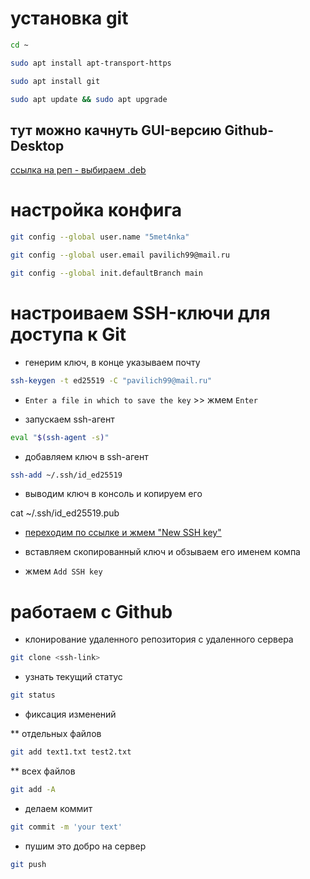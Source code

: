 # установка git

```bash
cd ~
```

```bash
sudo apt install apt-transport-https
```

```bash
sudo apt install git
```

```bash
sudo apt update && sudo apt upgrade
```

## тут можно качнуть GUI-версию Github-Desktop
[ссылка на реп - выбираем .deb](https://github.com/shiftkey/desktop/releases)

# настройка конфига

```bash
git config --global user.name "5met4nka"
```

```bash
git config --global user.email pavilich99@mail.ru
```

```bash
git config --global init.defaultBranch main
```

# настроиваем SSH-ключи для доступа к Git

* генерим ключ, в конце указываем почту
```bash
ssh-keygen -t ed25519 -C "pavilich99@mail.ru"
```

* `Enter a file in which to save the key` >> жмем `Enter`

* запускаем ssh-агент

```bash
eval "$(ssh-agent -s)"
```

* добавляем ключ в ssh-агент

```bash
ssh-add ~/.ssh/id_ed25519
```

* выводим ключ в консоль и копируем его

cat ~/.ssh/id_ed25519.pub

* [переходим по ссылке и жмем "New SSH key"](https://github.com/settings/keys)

* вставляем скопированный ключ и обзываем его именем компа

* жмем `Add SSH key`

# работаем с Github

* клонирование удаленного репозитория с удаленного сервера

```bash
git clone <ssh-link>
```

* узнать текущий статус

```bash
git status
```

* фиксация изменений

** отдельных файлов

```bash
git add text1.txt test2.txt
```

** всех файлов

```bash
git add -A
```

* делаем коммит

```bash
git commit -m 'your text'
```

* пушим это добро на сервер

```bash
git push
```
